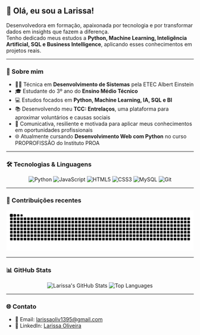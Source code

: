 ## 💜 Olá, eu sou a Larissa!

Desenvolvedora em formação, apaixonada por tecnologia e por transformar dados em insights que fazem a diferença.  
Tenho dedicado meus estudos a **Python, Machine Learning, Inteligência Artificial, SQL e Business Intelligence**, aplicando esses conhecimentos em projetos reais.

---

### 📌 Sobre mim

- 👩‍💻 Técnica em **Desenvolvimento de Sistemas** pela ETEC Albert Einstein  
- 🎓 Estudante do 3º ano do **Ensino Médio Técnico**  
- 💻 Estudos focados em **Python, Machine Learning, IA, SQL e BI**  
- 📚 Desenvolvendo meu **TCC: Entrelaços**, uma plataforma para aproximar voluntários e causas sociais  
- 💬 Comunicativa, resiliente e motivada para aplicar meus conhecimentos em oportunidades profissionais  
- 🌐 Atualmente cursando **Desenvolvimento Web com Python** no curso PROPROFISSÃO do Instituto PROA  

---

### 🛠 Tecnologias & Linguagens

<p align="center">
  <img src="https://cdn.jsdelivr.net/gh/devicons/devicon/icons/python/python-original.svg" alt="Python" width="40" height="40"/>
  <img src="https://cdn.jsdelivr.net/gh/devicons/devicon/icons/javascript/javascript-original.svg" alt="JavaScript" width="40" height="40"/>
  <img src="https://cdn.jsdelivr.net/gh/devicons/devicon/icons/html5/html5-original.svg" alt="HTML5" width="40" height="40"/>
  <img src="https://cdn.jsdelivr.net/gh/devicons/devicon/icons/css3/css3-original.svg" alt="CSS3" width="40" height="40"/>
  <img src="https://cdn.jsdelivr.net/gh/devicons/devicon/icons/mysql/mysql-original.svg" alt="MySQL" width="40" height="40"/>
  <img src="https://cdn.jsdelivr.net/gh/devicons/devicon/icons/git/git-original.svg" alt="Git" width="40" height="40"/>
</p>


---

### 🐍 Contribuições recentes

<p align="center">
  <picture>
    <source media="(prefers-color-scheme: dark)" srcset="https://raw.githubusercontent.com/Larissasantos2/LarissaSantos2/output/github-contribution-grid-snake-dark.svg">
    <source media="(prefers-color-scheme: light)" srcset="https://raw.githubusercontent.com/Larissasantos2/LarissaSantos2/output/github-contribution-grid-snake-dark.svg">
    <img alt="GitHub Contributions Snake Animation" src="https://raw.githubusercontent.com/Larissasantos2/LarissaSantos2/output/github-contribution-grid-snake.svg">
  </picture>
</p>

---

### 📊 GitHub Stats

<p align="center">
  <img alt="Larissa's GitHub Stats" src="https://github-readme-stats.vercel.app/api?username=LarissaSantos2&show_icons=true&theme=github_dark"/>
  <img alt="Top Languages" src="https://github-readme-stats.vercel.app/api/top-langs/?username=LarissaSantos2&layout=compact&theme=github_dark"/>
</p>

---

### 🌐 Contato

- 📧 Email: larissaoliv1395@gmail.com  
- 💼 LinkedIn: [Larissa Oliveira](https://www.linkedin.com/in/larissaolivsantos07)
